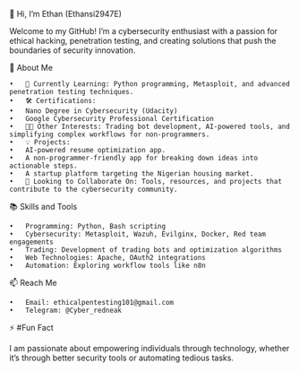 
👋 Hi, I’m Ethan (Ethansi2947E)

Welcome to my GitHub! I’m a cybersecurity enthusiast with a passion for ethical hacking, penetration testing, and creating solutions that push the boundaries of security innovation.

🚀 About Me

	•	🌱 Currently Learning: Python programming, Metasploit, and advanced penetration testing techniques.
	•	🛠 Certifications:
	•	Nano Degree in Cybersecurity (Udacity)
	•	Google Cybersecurity Professional Certification
	•	👨‍💻 Other Interests: Trading bot development, AI-powered tools, and simplifying complex workflows for non-programmers.
	•	💡 Projects:
	•	AI-powered resume optimization app.
	•	A non-programmer-friendly app for breaking down ideas into actionable steps.
	•	A startup platform targeting the Nigerian housing market.
	•	💞️ Looking to Collaborate On: Tools, resources, and projects that contribute to the cybersecurity community.

📚 Skills and Tools

	•	Programming: Python, Bash scripting
	•	Cybersecurity: Metasploit, Wazuh, Evilginx, Docker, Red team engagements
	•	Trading: Development of trading bots and optimization algorithms
	•	Web Technologies: Apache, OAuth2 integrations
	•	Automation: Exploring workflow tools like n8n

📫 Reach Me

	•	Email: ethicalpentesting101@gmail.com
	•	Telegram: @Cyber_redneak

⚡ #Fun Fact

I am passionate about empowering individuals through technology, whether it’s through better security tools or automating tedious tasks.


<!---
Ethansi2947E/Ethansi2947E is a ✨ special ✨ repository because its `README.md` (this file) appears on your GitHub profile.
You can click the Preview link to take a look at your changes.
--->
